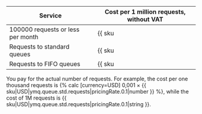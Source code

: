 | Service | Cost per 1 million requests, without VAT |
| ----- | ----- |
| 100000 requests or less per month | {{ sku|USD|ymq.queue.std.requests|string }} |
| Requests to standard queues | {{ sku|USD|ymq.queue.std.requests|pricingRate.0.1|string }} |
| Requests to FIFO queues | {{ sku|USD|ymq.queue.fifo.requests|pricingRate.0.1|string }} |

You pay for the actual number of requests. For example, the cost per one thousand requests is {% calc [currency=USD] 0,001 × {{ sku|USD|ymq.queue.std.requests|pricingRate.0.1|number }} %}, while the cost of 1M requests is {{ sku|USD|ymq.queue.std.requests|pricingRate.0.1|string }}.
